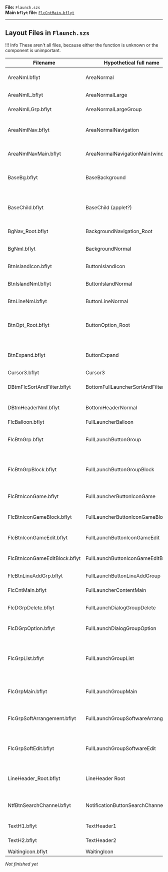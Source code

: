 **File:** `Flaunch.szs`  
**Main `bflyt` file:** [`FlcCntMain.bflyt`](FlcCntMain.bflyt.md)

---

## Layout Files in `Flaunch.szs`

<!-- prettier-ignore -->
!!! Info
    These aren't all files, because either the function is unknown or the component is unimportant.

| Filename                     | Hypothetical full name            | Function                                                                           |
| ---------------------------- | --------------------------------- | ---------------------------------------------------------------------------------- |
| AreaNml.bflyt		       | AreaNormal				 | Defines scroll/touch/cursor area							      	  |
| AreaNmlL.bflyt		       | AreaNormalLarge			 | Scroll/touch/cursor Larger area									  |
| AreaNmlLGrp.bflyt	       | AreaNormalLargeGroup		       | Scroll/Touch/Cursor group windows							        |
| AreaNmlNav.bflyt	       | AreaNormalNavigation		       | Scroll/Touch/Cursor Navigation area (side of add/create group)		      	  |	
| AreaNmlNavMain.bflyt	       | AreaNormalNavigationMain(window?) | Scroll/Touch/Cursor MainNavigation window (icons?)						  |
| BaseBg.bflyt                 | BaseBackground                    | Contains a loading indicator for when the list is still loading                	  |
| BaseChild.bflyt		       | BaseChild (applet?)		       | Contains Basic Layout information for applet parts (header/side/main content)	  |
| BgNav_Root.bflyt	       | BackgroundNavigation_Root	       | Navigation Background Panel									  |
| BgNml.bflyt                  | BackgroundNormal                  | Contains mainmenu background pane + '[exelixbg](../../../definitions.md#exelixbg)' |
| BtnIslandIcon.bflyt          | ButtonIslandIcon		       | Button contents text color/icon (L R +)							  |
| BtnIslandNml.bflyt	       | ButtonIslandNormal		       | Standard Button information text color								  |
| BtnLineNml.bflyt	       | ButtonLineNormal			 | Button "inline" ie dropdown list?								  |
| BtnOpt_Root.bflyt	       | ButtonOption_Root			 | Button information in drop down? Contains checkbox invalid & valid inc mark	  |
| BtnExpand.bflyt              | ButtonExpand                      | Drop Down Menu [groups?/sort] possibly changed in 14.0                             |
| Cursor3.bflyt                | Cursor3                           | Cursor                                                                         	  |
| DBtmFlcSortAndFilter.bflyt   | BottomFullLauncherSortAndFilter   | contains the "sort and filter" menu base information					  |
| DBtmHeaderNml.bflyt	       | BottomHeaderNormal		       | Contains header information icon / text & top line						  |
| FlcBalloon.bflyt             | FullLauncherBalloon               | App name balloon 			                                                  |
| FlcBtnGrp.bflyt			 | FullLaunchButtonGroup		 | Group Icon with clustered Icon includes the sort allows / text				  |
| FlcBtnGrpBlock.bflyt		 | FullLaunchButtonGroupBlock		 | Group Icon block information scrolling/spacing of the 4 groupicon rows		  |
| FlcBtnIconGame.bflyt         | FullLauncherButtonIconGame        | The game icon layout. Used for all icons                                       	  |
| FlcBtnIconGameBlock.bflyt    | FullLauncherButtonIconGameBlock   | Game Icon information in Rows/padding                                         	  |
| FlcBtnIconGameEdit.bflyt	 | FullLaunchButtonIconGameEdit	 | Game Icon in edit screen (sort/move/check)							  |
| FlcBtnIconGameEditBlock.bflyt| FullLaunchButtonIconGameEditBlock | Edit Game Icon Layout Padding information							  |
| FlcBtnLineAddGrp.bflyt	 | FullLaunchButtonLineAddGroup	 | Create Group Button											  |
| FlcCntMain.bflyt		 | FullLauncherContentMain		 | The Main AllApps screen window									  |
| FlcDGrpDelete.bflyt		 | FullLaunchDialogGroupDelete 	 | "Delete Group" Applet layout information							  |
| FlcDGrpOption.bflyt          | FullLaunchDialogGroupOption	 | "Edit Group" drop down list information							  |
| FlcGrpList.bflyt		 | FullLaunchGroupList			 | Groups Main Window / Sort Groups Main Window (both layouts are in this window)	  |
| FlcGrpMain.bflyt		 | FullLaunchGroupMain			 | Group Folder Contents Window (icons in group folder)					  |
| FlcGrpSoftArrangement.bflyt  | FullLaunchGroupSoftwareArrangement| Sort Software Contents Window (Sort Games in a Group Folder)				  |
| FlcGrpSoftEdit.bflyt		 | FullLaunchGroupSoftwareEdit       | Add/Remove Software Contents Window (Add & remove/search games window)		  |
| LineHeader_Root.bflyt        | LineHeader Root                   | The horizontal line that is shown in the header (size & relative position)      	  |
| NtfBtnSearchChannel.bflyt    | NotificationButtonSearchChannel	 | "Search by Keyword" Box/button & magnifier icon						  |
| TextH1.bflyt                 | TextHeader1                       | The complete main header component                                                 |
| TextH2.bflyt			 | TextHeader2				 | Header Text within groups										  |
| Waitingicon.bflyt		 | WaitingIcon				 | Loading icon												  |

_Not finished yet_
